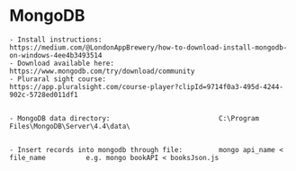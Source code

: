 MongoDB
=======

	- Install instructions: 							https://medium.com/@LondonAppBrewery/how-to-download-install-mongodb-on-windows-4ee4b3493514
	- Download available here:							https://www.mongodb.com/try/download/community
	- Pluraral sight course:							https://app.pluralsight.com/course-player?clipId=9714f0a3-495d-4244-902c-5728ed011df1
	
	
	- MongoDB data directory: 							C:\Program Files\MongoDB\Server\4.4\data\
	
	
	- Insert records into mongodb through file:			mongo api_name < file_name			e.g. mongo bookAPI < booksJson.js
	
	
	
	